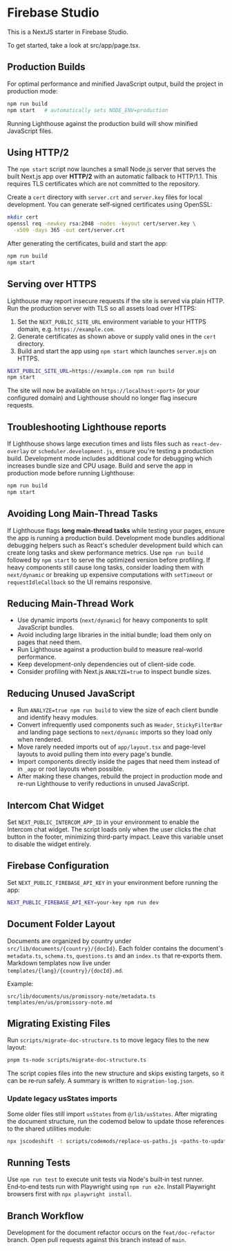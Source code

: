 # Firebase Studio

This is a NextJS starter in Firebase Studio.

To get started, take a look at src/app/page.tsx.

## Production Builds

For optimal performance and minified JavaScript output, build the project in
production mode:

```bash
npm run build
npm start   # automatically sets NODE_ENV=production
```

Running Lighthouse against the production build will show minified JavaScript
files.

## Using HTTP/2

The `npm start` script now launches a small Node.js server that serves the built
Next.js app over **HTTP/2** with an automatic fallback to HTTP/1.1. This requires
TLS certificates which are not committed to the repository.

Create a `cert` directory with `server.crt` and `server.key` files for local
development. You can generate self‑signed certificates using OpenSSL:

```bash
mkdir cert
openssl req -newkey rsa:2048 -nodes -keyout cert/server.key \
  -x509 -days 365 -out cert/server.crt
```

After generating the certificates, build and start the app:

```bash
npm run build
npm start
```

## Serving over HTTPS

Lighthouse may report insecure requests if the site is served via plain HTTP.
Run the production server with TLS so all assets load over HTTPS:

1. Set the `NEXT_PUBLIC_SITE_URL` environment variable to your HTTPS domain,
   e.g. `https://example.com`.
2. Generate certificates as shown above or supply valid ones in the `cert`
   directory.
3. Build and start the app using `npm start` which launches `server.mjs` on
   HTTPS.

```bash
NEXT_PUBLIC_SITE_URL=https://example.com npm run build
npm start
```

The site will now be available on `https://localhost:<port>` (or your configured
domain) and Lighthouse should no longer flag insecure requests.

## Troubleshooting Lighthouse reports

If Lighthouse shows large execution times and lists files such as
`react-dev-overlay` or `scheduler.development.js`, ensure you're testing a
production build. Development mode includes additional code for debugging which
increases bundle size and CPU usage. Build and serve the app in production mode
before running Lighthouse:

```bash
npm run build
npm start
```

## Avoiding Long Main-Thread Tasks

If Lighthouse flags **long main‑thread tasks** while testing your pages, ensure
the app is running a production build. Development mode bundles additional
debugging helpers such as React's scheduler development build which can create
long tasks and skew performance metrics. Use `npm run build` followed by
`npm start` to serve the optimized version before profiling. If heavy components
still cause long tasks, consider loading them with `next/dynamic` or breaking up
expensive computations with `setTimeout` or `requestIdleCallback` so the UI
remains responsive.

## Reducing Main-Thread Work

- Use dynamic imports (`next/dynamic`) for heavy components to split JavaScript bundles.
- Avoid including large libraries in the initial bundle; load them only on pages that need them.
- Run Lighthouse against a production build to measure real-world performance.
- Keep development-only dependencies out of client-side code.
- Consider profiling with Next.js `ANALYZE=true` to inspect bundle sizes.

## Reducing Unused JavaScript

- Run `ANALYZE=true npm run build` to view the size of each client bundle and identify heavy modules.
- Convert infrequently used components such as `Header`, `StickyFilterBar` and landing page sections to `next/dynamic` imports so they load only when rendered.
- Move rarely needed imports out of `app/layout.tsx` and page-level layouts to avoid pulling them into every page's bundle.
- Import components directly inside the pages that need them instead of in `_app` or root layouts when possible.
- After making these changes, rebuild the project in production mode and re-run Lighthouse to verify reductions in unused JavaScript.

## Intercom Chat Widget

Set `NEXT_PUBLIC_INTERCOM_APP_ID` in your environment to enable the Intercom chat widget. The script loads only when the user clicks the chat button in the footer, minimizing third-party impact. Leave this variable unset to disable the widget entirely.


## Firebase Configuration

Set `NEXT_PUBLIC_FIREBASE_API_KEY` in your environment before running the app:

```bash
NEXT_PUBLIC_FIREBASE_API_KEY=your-key npm run dev
```


## Document Folder Layout

Documents are organized by country under `src/lib/documents/{country}/{docId}`. Each folder contains the document's `metadata.ts`, `schema.ts`, `questions.ts` and an `index.ts` that re‑exports them. Markdown templates now live under `templates/{lang}/{country}/{docId}.md`.

Example:

```
src/lib/documents/us/promissory-note/metadata.ts
templates/en/us/promissory-note.md
```

## Migrating Existing Files

Run `scripts/migrate-doc-structure.ts` to move legacy files to the new layout:

```bash
pnpm ts-node scripts/migrate-doc-structure.ts
```

The script copies files into the new structure and skips existing targets, so it can be re‑run safely. A summary is written to `migration-log.json`.

### Update legacy usStates imports

Some older files still import `usStates` from `@/lib/usStates`. After migrating the document
structure, run the codemod below to update those references to the shared utilities module:

```bash
npx jscodeshift -t scripts/codemods/replace-us-paths.js <paths-to-update>
```

## Running Tests

Use `npm run test` to execute unit tests via Node's built‑in test runner. End‑to‑end tests run with Playwright using `npm run e2e`. Install Playwright browsers first with `npx playwright install`.

## Branch Workflow

Development for the document refactor occurs on the `feat/doc-refactor` branch. Open pull requests against this branch instead of `main`.
